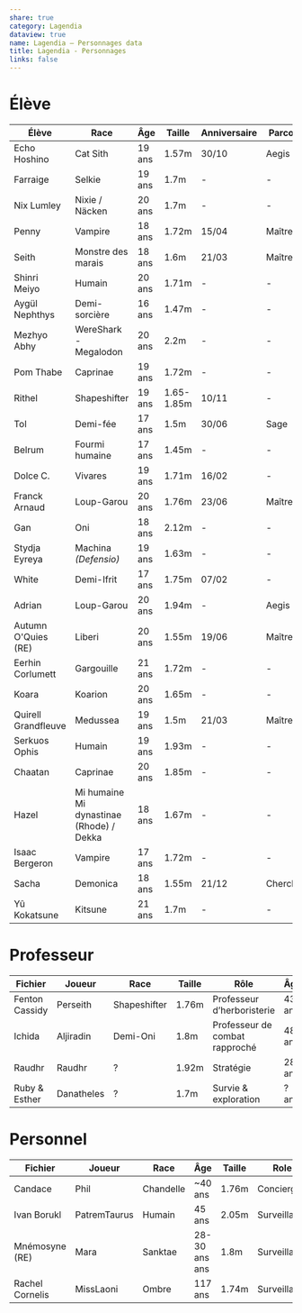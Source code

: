 ```yaml
---
share: true
category: Lagendia
dataview: true
name: Lagendia — Personnages data
title: Lagendia - Personnages
links: false
---
```


# Élève

| Élève                                                                                              | Race                                                                    | Âge    | Taille     | Anniversaire | Parcours  | Joueur         |
| -------------------------------------------------------------------------------------------------- | ----------------------------------------------------------------------- | ------ | ---------- | ------------ | --------- | -------------- |
| Echo Hoshino             | Cat Sith                                                                | 19 ans | 1.57m      | 30/10        | Aegis     | MissLaoni      |
| Farraige                     | Selkie                                                                  | 19 ans | 1.7m       | \-           | \-        | Medhas         |
| Nix Lumley                 | Nixie / Näcken                                                          | 20 ans | 1.7m       | \-           | \-        | Taeien         |
| Penny                           | Vampire                                                                 | 18 ans | 1.72m      | 15/04        | Maître    | Hadess         |
| Seith                           | Monstre des marais                                                      | 18 ans | 1.6m       | 21/03        | Maître    | Persou         |
| Shinri Meiyo             | Humain                                                                  | 20 ans | 1.71m      | \-           | \-        | PatremTaurus   |
| Aygül Nephthys         | Demi-sorcière                                                           | 16 ans | 1.47m      | \-           | \-        | Alexia         |
| Mezhyo Abhy               | WereShark - Megalodon                                                   | 20 ans | 2.2m       | \-           | \-        | JuneArt        |
| Pom Thabe                   | Caprinae                                                                | 19 ans | 1.72m      | \-           | \-        | CamilliCapilli |
| Rithel                         | Shapeshifter                                                            | 19 ans | 1.65-1.85m | 10/11        | \-        | Persou         |
| Tol                               | Demi-fée                                                                | 17 ans | 1.5m       | 30/06        | Sage      | Danatheles     |
| Belrum                          | Fourmi humaine                                                          | 17 ans | 1.45m      | \-           | \-        | Shiounsama     |
| Dolce C.                      | Vivares                                                                 | 19 ans | 1.71m      | 16/02        | \-        | Phil           |
| Franck Arnaud            | Loup-Garou                                                              | 20 ans | 1.76m      | 23/06        | Maître    | Choupa         |
| Gan                                | Oni                                                                     | 18 ans | 2.12m      | \-           | \-        | Taeien         |
| Stydja Eyreya            | Machina _(Defensio)_                                                    | 19 ans | 1.63m      | \-           | \-        | Raudhr         |
| White                            | Demi-Ifrit                                                              | 17 ans | 1.75m      | 07/02        | \-        | Alexia         |
| Adrian                           | Loup-Garou                                                              | 20 ans | 1.94m      | \-           | Aegis     | Adrian         |
| Autumn O'Quies (RE) | Liberi | 20 ans | 1.55m      | 19/06        | Maître    | Mara           |
| Eerhin Corlumett       | Gargouille                                                              | 21 ans | 1.72m      | \-           | \-        | edith          |
| Koara                             | Koarion                                                                 | 20 ans | 1.65m      | \-           | \-        | Koara          |
| Quirell Grandfleuve | Medussea                                                                | 19 ans | 1.5m       | 21/03        | Maître    | Sachoue        |
| Serkuos Ophis             | Humain                                                                  | 19 ans | 1.93m      | \-           | \-        | Serkuos        |
| Chaatan                        | Caprinae                                                                | 20 ans | 1.85m      | \-           | \-        | Chaa           |
| Hazel                            | Mi humaine Mi dynastinae (Rhode) / Dekka                                | 18 ans | 1.67m      | \-           | \-        | AkyZura        |
| Isaac Bergeron          | Vampire                                                                 | 17 ans | 1.72m      | \-           | \-        | Azuro          |
| Sacha                            | Demonica                                                                | 18 ans | 1.55m      | 21/12        | Chercheur | Sachoue        |
| Yû Kokatsune              | Kitsune                                                                 | 21 ans | 1.7m       | \-           | \-        | Yotoru         |


# Professeur

| Fichier                                                                               | Joueur     | Race         | Taille | Rôle                           | Âge    | Anniversaire |
| ------------------------------------------------------------------------------------- | ---------- | ------------ | ------ | ------------------------------ | ------ | ------------ |
| Fenton Cassidy | Perseith   | Shapeshifter | 1.76m  | Professeur d’herboristerie     | 43 ans | 02/02        |
| Ichida                 | Aljiradin  | Demi-Oni     | 1.8m   | Professeur de combat rapproché | 48 ans | 14/02        |
| Raudhr                 | Raudhr     | ?            | 1.92m  | Stratégie                      | 28 ans | 31/10        |
| Ruby & Esther   | Danatheles | ?            | 1.7m   | Survie & exploration           | ? ans  | ?            |


# Personnel

| Fichier                                                                                | Joueur       | Race                                                                 | Âge           | Taille | Role         | Anniversaire |
| -------------------------------------------------------------------------------------- | ------------ | -------------------------------------------------------------------- | ------------- | ------ | ------------ | ------------ |
| Candace                 | Phil         | Chandelle                                                            | ~40 ans       | 1.76m  | Concierge    | 7/08         |
| Ivan Borukl         | PatremTaurus | Humain                                                               | 45 ans        | 2.05m  | Surveillant  | /            |
| Mnémosyne (RE)   | Mara         | Sanktae | 28-30 ans ans | 1.8m   | Surveillante | 15/06        |
| Rachel Cornelis | MissLaoni    | Ombre                                                                | 117 ans       | 1.74m  | Surveillant  | 18/03        |

